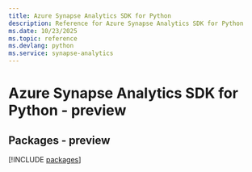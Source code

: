 ```yaml
---
title: Azure Synapse Analytics SDK for Python
description: Reference for Azure Synapse Analytics SDK for Python
ms.date: 10/23/2025
ms.topic: reference
ms.devlang: python
ms.service: synapse-analytics
---
```

# Azure Synapse Analytics SDK for Python - preview
## Packages - preview
[!INCLUDE [packages](synapse-analytics-index.md)]